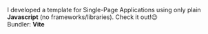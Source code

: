 I developed a template for Single-Page Applications using only plain **Javascript** (no frameworks/libraries). Check it out!😉<br>
Bundler: **Vite**
